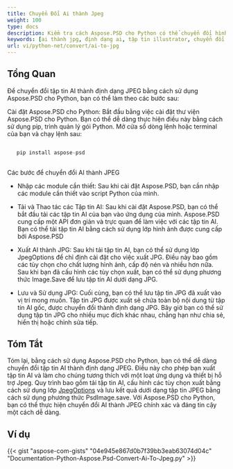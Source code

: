 ```yaml
---
title: Chuyển Đổi Ai thành Jpeg
weight: 100
type: docs
description: Kiểm tra cách Aspose.PSD cho Python có thể chuyển đổi hình ảnh AI thành JPEG
keywords: [ai thành jpg, định dạng ai, tập tin illustrator, chuyển đổi illustrator, api psd, python, mẫu mã code]
url: vi/python-net/convert/ai-to-jpg
---
```


## **Tổng Quan**
Để chuyển đổi tập tin AI thành định dạng JPEG bằng cách sử dụng Aspose.PSD cho Python, bạn có thể làm theo các bước sau:

Cài đặt Aspose.PSD cho Python: Bắt đầu bằng việc cài đặt thư viện Aspose.PSD cho Python. Bạn có thể dễ dàng thực hiện điều này bằng cách sử dụng pip, trình quản lý gói Python. Mở cửa sổ dòng lệnh hoặc terminal của bạn và chạy lệnh sau:

```python

   pip install aspose-psd
  
```

Các bước để chuyển đổi AI thành JPEG

- Nhập các module cần thiết: Sau khi cài đặt Aspose.PSD, bạn cần nhập các module cần thiết vào script Python của mình.
- Tải và Thao tác các Tập tin AI: Sau khi cài đặt Aspose.PSD, bạn có thể bắt đầu tải các tập tin AI của bạn vào ứng dụng của mình. Aspose.PSD cung cấp một API đơn giản và trực quan để làm việc với các tập tin AI. Bạn có thể tải tập tin AI bằng cách sử dụng lớp hình ảnh được cung cấp bởi Aspose.PSD

- Xuất AI thành JPG: Sau khi tải tập tin AI, bạn có thể sử dụng lớp JpegOptions để chỉ định cài đặt cho việc xuất JPG. Điều này bao gồm các tùy chọn cho chất lượng hình ảnh, cấp độ nén và nhiều hơn nữa. Sau khi bạn đã cấu hình các tùy chọn xuất, bạn có thể sử dụng phương thức Image.Save để lưu tập tin AI dưới dạng JPG.

- Lưu và Sử dụng JPG: Cuối cùng, bạn có thể lưu tập tin JPG đã xuất vào vị trí mong muốn. Tập tin JPG được xuất sẽ chứa toàn bộ nội dung từ tập tin AI gốc, được chuyển đổi thành định dạng JPG. Bây giờ bạn có thể sử dụng tập tin JPG cho nhiều mục đích khác nhau, chẳng hạn như chia sẻ, hiển thị hoặc chỉnh sửa tiếp.

## **Tóm Tắt**
Tóm lại, bằng cách sử dụng Aspose.PSD cho Python, bạn có thể dễ dàng chuyển đổi tập tin AI thành định dạng JPEG. Điều này cho phép bạn xuất tập tin AI và làm cho chúng tương thích với một loạt ứng dụng và thiết bị hỗ trợ Jpeg. Quy trình bao gồm tải tập tin AI, cấu hình các tùy chọn xuất bằng cách sử dụng lớp [JpegOptions](https://reference.aspose.com/psd/python-net/aspose.psd.imageoptions/jpegoptions/) và lưu kết quả dưới dạng tập tin JPEG bằng cách sử dụng phương thức PsdImage.save. Với Aspose.PSD cho Python, bạn có thể thực hiện chuyển đổi AI thành JPEG chính xác và đáng tin cậy một cách dễ dàng.

## **Ví dụ**
{{< gist "aspose-com-gists" "04e945e867d0b7f39bb3eab63074d04c" "Documentation-Python-Aspose.Psd-Convert-Ai-To-Jpeg.py" >}}
